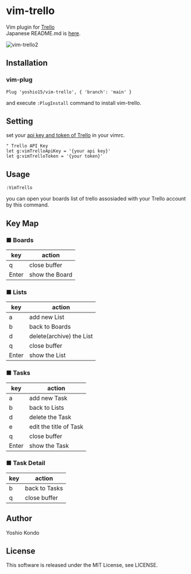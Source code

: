 # vim-trello
Vim plugin for [Trello](https://trello.com/)  
Japanese README.md is [here](https://github.com/yoshio15/vim-trello/blob/main/README_ja.md).

![vim-trello2](https://user-images.githubusercontent.com/51875964/104024220-204b0180-5206-11eb-8a3d-e05e1ac473f3.gif)

## Installation
### vim-plug
```vim
Plug 'yoshio15/vim-trello', { 'branch': 'main' }
```
and execute `:PlugInstall` command to install vim-trello.

## Setting
set your [api key and token of Trello](https://trello.com/app-key) in your vimrc.
```vim
" Trello API Key
let g:vimTrelloApiKey = '{your api key}'
let g:vimTrelloToken = '{your token}'
```

## Usage
```vim
:VimTrello
```
you can open your boards list of trello assosiaded with your Trello account by this command.  

## Key Map
### ■ Boards
| key | action |
| --- | ------ |
| q | close buffer |
| Enter | show the Board |

### ■ Lists
| key | action |
| --- | ------ |
| a | add new List |
| b | back to Boards |
| d | delete(archive) the List |
| q | close buffer |
| Enter | show the List |

### ■ Tasks
| key | action |
| --- | ------ |
| a | add new Task |
| b | back to Lists |
| d | delete the Task |
| e | edit the title of Task |
| q | close buffer |
| Enter | show the Task |

### ■ Task Detail
| key | action |
| --- | ------ |
| b | back to Tasks |
| q | close buffer |

## Author
Yoshio Kondo

## License
This software is released under the MIT License, see LICENSE.
